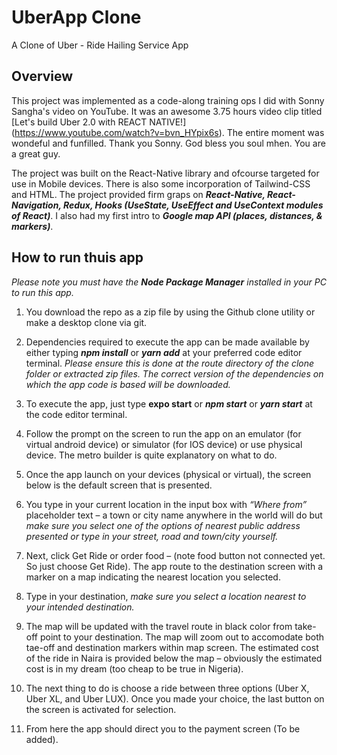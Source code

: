 # UberApp Clone
A Clone of Uber - Ride Hailing Service App

## Overview
This project was implemented as a code-along training ops I did with Sonny Sangha's video on YouTube. It was an awesome 3.75 hours video clip titled [Let's build Uber 2.0 with REACT NATIVE!] (https://www.youtube.com/watch?v=bvn_HYpix6s). The entire moment was wondeful and funfilled. Thank you Sonny. God bless you soul mhen. You are a great guy.

The project was built on the React-Native library and ofcourse targeted for use in Mobile devices. There is also some incorporation of Tailwind-CSS and HTML. The project provided firm graps on ***React-Native, React-Navigation, Redux, Hooks (UseState, UseEffect and UseContext modules of React)***. I also had my first intro to ***Google map API (places, distances, & markers)***.

## How to run thuis app
*Please note you must have the **Node Package Manager** installed in your PC to run this app.*
1.	You download the repo as a zip file by using the Github clone utility or make a desktop clone via  git.
2.	Dependencies required to execute the app can be made available by either typing ***npm install*** or ***yarn add*** at your preferred code editor terminal. *Please ensure this is done at the route directory of the clone folder or extracted zip files. The correct version of the dependencies on which the app code is based will be downloaded.*
3.	To execute the app, just type **expo start** or ***npm start*** or ***yarn start*** at the code editor terminal.
4.	Follow the prompt on the screen to run the app on an emulator (for virtual android device) or simulator (for IOS device) or use physical device. The metro builder is quite explanatory on what to do.
5.	Once the app launch on your devices (physical or virtual), the screen below is the default screen that is presented.
6.	You type in your current location in the input box with *“Where from”* placeholder text – a town or city name anywhere in the world will do but *make sure you select one of the options of nearest public address presented or type in your street, road and town/city yourself.*
7.	Next, click Get Ride or order food – (note food button not connected yet. So just choose Get Ride). The app route to the destination screen with a marker on a map indicating the nearest location you selected. 

8.	Type in your destination, *make sure you select a location nearest to your intended destination.*
9.	The map will be updated with the travel route in black color from take-off point to your destination. The map will zoom out to accomodate both tae-off and destination markers within map screen. The estimated cost of the ride in Naira is provided below the map – obviously the estimated cost is in my dream (too cheap to be true in Nigeria).
10.	The next thing to do is choose a ride between three options (Uber X, Uber XL, and Uber LUX). Once you made your choice, the last button on the screen is activated for selection.
11.	From here the app should direct you to the payment screen (To be added).
